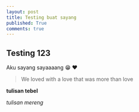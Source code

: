 ```yaml
---
layout: post
title: Testing buat sayang
published: True
comments: true
---
```


## Testing 123

Aku sayang sayaaaang :grin: :heart:

> We loved with a love that was more than love

**tulisan tebel**

_tulisan mereng_
